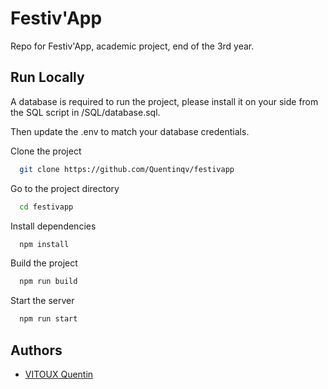 
# Festiv'App

Repo for Festiv'App, academic project, end of the 3rd year.




## Run Locally

A database is required to run the project, please install it on your side from the SQL script in /SQL/database.sql.

Then update the .env to match your database credentials.

Clone the project

```bash
  git clone https://github.com/Quentinqv/festivapp
```

Go to the project directory

```bash
  cd festivapp
```

Install dependencies

```bash
  npm install
```

Build the project

```bash
  npm run build
```

Start the server

```bash
  npm run start
```


## Authors

- [VITOUX Quentin](https://www.github.com/Quentinqv)

